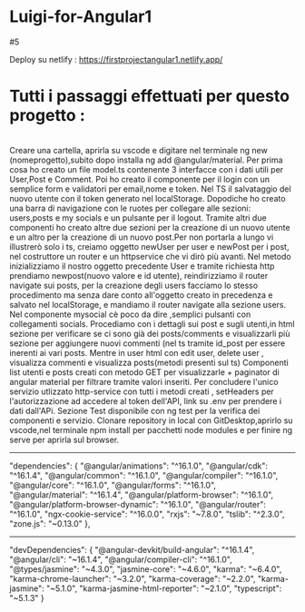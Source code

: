 # Luigi-for-Angular1

#5

Deploy su netlify : https://firstprojectangular1.netlify.app/




<h1> Tutti i passaggi effettuati per questo progetto : </h1>
<br>
Creare una cartella, aprirla su vscode e digitare nel terminale ng new (nomeprogetto),subito dopo installa ng add @angular/material.
Per prima cosa ho creato un file model.ts contenente 3 interfacce con i dati utili per User,Post e Comment.
Poi ho creato il componente per il login con un semplice form e validatori per email,nome e token.
Nel TS il salvataggio del nuovo utente con il token generato nel localStorage.
Dopodiche ho creato una barra di navigazione con le ruotes per collegare alle sezioni: users,posts e my socials e un pulsante per il logout.
Tramite altri due componenti ho creato altre due sezioni per la creazione di un nuovo utente e un altro per la creazione di un nuovo post.Per non portarla a lungo vi illustrerò solo i ts,
creiamo oggetto newUser per user e newPost per i post, nel costruttore un router e un httpservice che vi dirò più avanti.
Nel metodo inizializziamo il nostro oggetto precedente User e tramite richiesta http prendiamo newpost(nuovo valore e id utente), reindirizziamo il router navigate sui posts, per la creazione degli users facciamo lo stesso procedimento ma senza dare conto all'oggetto creato in precedenza e salvato nel localStorage, e mandiamo il router navigate alla sezione users.
Nel componente mysocial cè poco da dire ,semplici pulsanti con collegamenti socials.
Procediamo con i dettagli sui post e sugli utenti,in html sezione per verificare se ci sono già dei posts/comments e visualizzarli più sezione per aggiungere nuovi commenti (nel ts tramite id_post per essere inerenti ai vari posts.
Mentre in user html con edit user, delete user , visualizza commenti e visualizza posts(metodi presenti sul ts)
Componenti list utenti e posts creati con metodo GET per visualizzarle + paginator di angular material per filtrare tramite valori inseriti.
Per concludere l'unico servizio utlizzato http-service con tutti i metodi creati , setHeaders per l'autorizzazione ad accedere al token dell'API, link su .env per prendere i dati dall'APi.
Sezione Test disponibile con ng test per la verifica dei componenti e servizio.
Clonare repository in local con GitDesktop,aprirlo su vscode,nel terminale npm install per pacchetti node modules e per finire ng serve per aprirla sul browser.
<br> 
<hr>
"dependencies": {
    "@angular/animations": "^16.1.0",
    "@angular/cdk": "^16.1.4",
    "@angular/common": "^16.1.0",
    "@angular/compiler": "^16.1.0",
    "@angular/core": "^16.1.0",
    "@angular/forms": "^16.1.0",
    "@angular/material": "^16.1.4",
    "@angular/platform-browser": "^16.1.0",
    "@angular/platform-browser-dynamic": "^16.1.0",
    "@angular/router": "^16.1.0",
    "ngx-cookie-service": "^16.0.0",
    "rxjs": "~7.8.0",
    "tslib": "^2.3.0",
    "zone.js": "~0.13.0"
  },

  <br>
  <hr>
  "devDependencies": {
    "@angular-devkit/build-angular": "^16.1.4",
    "@angular/cli": "~16.1.4",
    "@angular/compiler-cli": "^16.1.0",
    "@types/jasmine": "~4.3.0",
    "jasmine-core": "~4.6.0",
    "karma": "~6.4.0",
    "karma-chrome-launcher": "~3.2.0",
    "karma-coverage": "~2.2.0",
    "karma-jasmine": "~5.1.0",
    "karma-jasmine-html-reporter": "~2.1.0",
    "typescript": "~5.1.3"
  }

